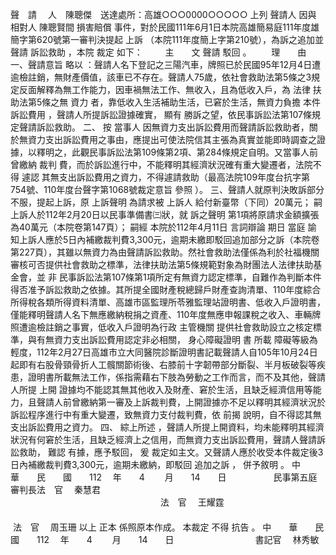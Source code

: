 聲　請
　人　陳聰傑　送達處所：高雄○○○0000○○○○○
上列
聲請人
因與
相對人
陳聰賢間
損害賠償
事件，對於民國111年6月1日本院高雄簡易庭111年度雄簡字第620號第一審判決提起
上訴
（本院111年度簡上字第210號），為訴之追加並聲請
訴訟救助
，本院
裁定
如下：
　　
主　　文
聲請
駁回
。
　　理　　由
一、聲請意旨
略以
：聲請人名下登記之三陽汽車，牌照已於民國95年12月4日遭逾檢註銷，無財產價值，該車已不存在。聲請人75歲，依社會救助法第5條之3規定反面解釋為無工作能力，因車禍無法工作、無收入，且為低收入戶，為
法律
扶助法第5條之無
資力
者，靠低收入生活補助生活，已窘於生活，無資力負擔
本件
訴訟費用
，聲請人所提訴訟證據確實，
顯有
勝訴之望，依民事訴訟法第107條規定聲請訴訟救助。
二、
按
當事人
因無資力支出訴訟費用而聲請訴訟救助者，關於無資力支出訴訟費用之事由，應提出可使法院信其主張為真實並能即時調查之證據，以釋明之，此觀民事訴訟法第109條第2項、第284條規定自明。又當事人前曾繳納
裁判
費，而於訴訟進行中，不能釋明其經濟狀況確有重大變遷者，法院不得
遽認
其無支出訴訟費用之資力，不得遽請救助（最高法院109年度台抗字第754號、110年度台聲字第1068號裁定意旨
參照
）。
三、聲請人就原判決敗訴部分不服，提起上訴，原
上訴聲明
為請求被
上訴人
給付新臺幣（下同）20萬元；
嗣
上訴人於112年2月20日以民事準備書㈢狀，就
訴之聲明
第1項將原請求金額擴張為40萬元（本院卷第147頁）；
嗣經
本院於112年4月11日
言詞辯論
期日
當庭
諭
知上訴人應於5日內補繳裁判費3,300元，逾期未繳即駁回追加部分之訴（本院卷第227頁），其雖以無資力為由聲請訴訟救助。然社會救助法僅係為利於社福機關審核可否提供社會救助之標準，法律扶助法第5條規範對象為財團法人法律扶助基金會，並
非
民事訴訟法第107條第1項所定有無資力認定標準，自難作為判斷本件得否准予訴訟救助之依據。其所提全國財產稅總歸戶財產查詢清單、110年度綜合所得稅各類所得資料清單、高雄市區監理所苓雅監理站證明書、低收入戶證明書，僅能釋明聲請人名下無應繳納稅捐之資產、110年度無應申報課稅之收入、車輛牌照遭逾檢註銷之事實，低收入戶證明為行政
主管機關
提供社會救助設立之核定標準，與有無資力支出訴訟費用認定非必相關，
身心障礙證明
書
所載
障礙等級為輕度，112年2月27日高雄市立大同醫院診斷證明書記載聲請人自105年10月24日起即有右股骨頸骨折人工髖關節術後、右膝前十字韌帶部分斷裂、半月板破裂等疾患，證明書所載無法工作，係指需藉右下肢為勞動之工作而言，而不及其他，聲請人所提
上開
證據均不能認其無其他收入及財產、窘於生活，且缺乏經濟信用等能力，且聲請人前曾繳納第一審及上訴裁判費，上開證據亦不足以釋明其經濟狀況於訴訟程序進行中有重大變遷，致無資力支付裁判費，依
前揭
說明，自不得認其無支出訴訟費用之資力。
四、
綜上所述
，聲請人所提上開資料，均未能釋明其經濟狀況有何窘於生活，且缺乏經濟上之信用，而無資力支出訴訟費用，聲請人聲請訴訟救助，
難認
有據，應予駁回，
爰
裁定如主文。又聲請人應於收受本件裁定後3日內補繳裁判費3,300元，逾期未繳納，即駁回
追加之訴
，
併予敘明
。
中　　華　　民　　國　　112 　年　　4 　　月　　14　　日
                  民事第五庭  審判長法　官　
秦慧君
                                   
　　　　　　　　　　　　　　　　    法　官　
王耀霆
　　　　　　　　　　　　　　　　　      
　　　　　　　　　　　　　　   　　 法　官　
周玉珊
以上
正本
係照原本作成。
本裁定
不得
抗告
。
中　　華　　民　　國　　112 　年　　4 　　月　　14　　日
                                
書記官
　林秀敏
